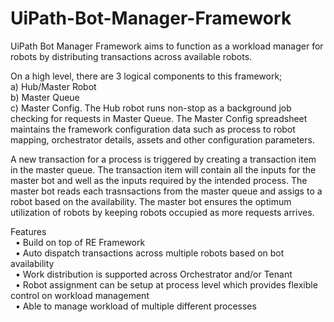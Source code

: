 # UiPath-Bot-Manager-Framework

UiPath Bot Manager Framework aims to function as a workload manager for robots by distributing transactions across available robots. 

On a high level, there are 3 logical components to this framework; <br>a) Hub/Master Robot <br>b) Master Queue <br>c) Master Config. The Hub robot runs non-stop as a background job checking for requests in Master Queue. The Master Config spreadsheet maintains the framework configuration data such as process to robot mapping, orchestrator details, assets and other configuration parameters. 

A new transaction for a process is triggered by creating a transaction item in the master queue. The transaction item will contain all the inputs for the master bot and well as the inputs required by the intended process. The master bot reads each trasnsactions from the master queue and assigs to a robot based on the availability. The master bot ensures the optimum utilization of robots by keeping robots occupied as more requests arrives.

Features<br>
&nbsp;&nbsp;•	Build on top of RE Framework<br>
&nbsp;&nbsp;•	Auto dispatch transactions across multiple robots based on bot availability<br>
&nbsp;&nbsp;•	Work distribution is supported across Orchestrator and/or Tenant <br>
&nbsp;&nbsp;•	Robot assignment can be setup at process level which provides flexible control on workload management<br>
&nbsp;&nbsp;•	Able to manage workload of multiple different processes<br>
 
